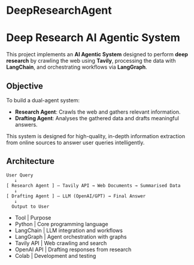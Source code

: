 # DeepResearchAgent
# Deep Research AI Agentic System
This project implements an **AI Agentic System** designed to perform **deep research** by crawling the web using **Tavily**, processing the data with **LangChain**, and orchestrating workflows via **LangGraph**.

## Objective
To build a dual-agent system:
- **Research Agent**: Crawls the web and gathers relevant information.
- **Drafting Agent**: Analyses the gathered data and drafts meaningful answers.

This system is designed for high-quality, in-depth information extraction from online sources to answer user queries intelligently.

## Architecture
```text
User Query
   ↓
[ Research Agent ] — Tavily API → Web Documents → Summarised Data
   ↓
[ Drafting Agent ] — LLM (OpenAI/GPT) → Final Answer
   ↓
  Output to User

```
- Tool | Purpose
- Python | Core programming language
- LangChain | LLM integration and workflows
- LangGraph | Agent orchestration with graphs
- Tavily API | Web crawling and search
- OpenAI API | Drafting responses from research
- Colab | Development and testing
